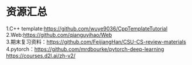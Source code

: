 资源汇总
=====
1.C++ template:https://github.com/wuye9036/CppTemplateTutorial<br>
2.Web:https://github.com/qianguyihao/Web<br>
3.期末复习资料：https://github.com/FeijiangHan/CSU-CS-review-materials<br>
4.pytorch：https://github.com/mrdbourke/pytorch-deep-learning<br>
          https://courses.d2l.ai/zh-v2/<br>
<!---
lll-hhh/lll-hhh is a ✨ special ✨ repository because its `README.md` (this file) appears on your GitHub profile.
You can click the Preview link to take a look at your changes.
--->
